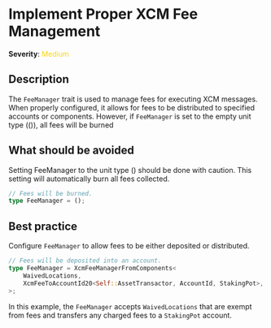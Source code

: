 # Implement Proper XCM Fee Management

**Severity**: <span style="color:gold;">Medium</span>

## Description

The `FeeManager` trait is used to manage fees for executing XCM messages. When properly configured, it allows for fees to be distributed to specified accounts or components. However, if `FeeManager` is set to the empty unit type (()), all fees will be burned

## What should be avoided

Setting FeeManager to the unit type () should be done with caution. This setting will automatically burn all fees collected.

```rust
// Fees will be burned.
type FeeManager = ();
```

## Best practice

Configure `FeeManager` to allow fees to be either deposited or distributed.

```rust
// Fees will be deposited into an account.
type FeeManager = XcmFeeManagerFromComponents<
    WaivedLocations,
    XcmFeeToAccountId20<Self::AssetTransactor, AccountId, StakingPot>,
>;
```

In this example, the `FeeManager` accepts `WaivedLocations` that are exempt from fees and transfers any charged fees to
a `StakingPot` account.
